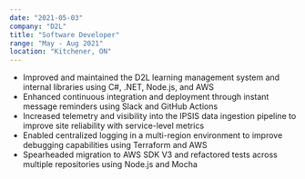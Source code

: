 ```yaml
---
date: "2021-05-03"
company: "D2L"
title: "Software Developer"
range: "May - Aug 2021"
location: "Kitchener, ON"
---
```



- Improved and maintained the D2L learning management system and internal libraries using C#, .NET, Node.js, and AWS
- Enhanced continuous integration and deployment through instant message reminders using Slack and GitHub Actions
- Increased telemetry and visibility into the IPSIS data ingestion pipeline to improve site reliability with service-level metrics
- Enabled centralized logging in a multi-region environment to improve debugging capabilities using Terraform and AWS
- Spearheaded migration to AWS SDK V3 and refactored tests across multiple repositories using Node.js and Mocha

